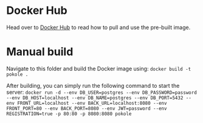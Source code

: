 # Docker Hub

Head over to [Docker Hub](https://hub.docker.com/r/alexthemaster/pokole) to read how to pull and use the pre-built image.

# Manual build

Navigate to this folder and build the Docker image using: `docker build -t pokole .`

After building, you can simply run the following command to start the server: `docker run -d --env DB_USER=postgres --env DB_PASSWORD=password --env DB_HOST=localhost --env DB_NAME=postgres --env DB_PORT=5432 --env FRONT_URL=localhost --env BACK_URL=localhost:8080 --env FRONT_PORT=80 --env BACK_PORT=8080 --env JWT=password --env REGISTRATION=true -p 80:80 -p 8080:8080 pokole`
